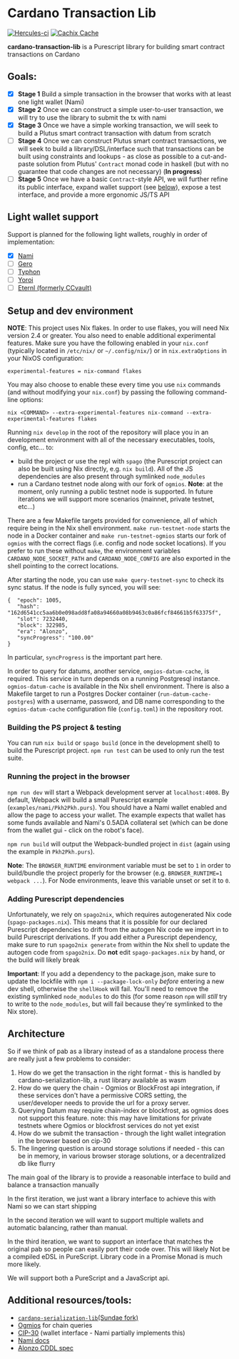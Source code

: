 # Cardano Transaction Lib
[![Hercules-ci][Herc badge]][Herc link]
[![Cachix Cache][Cachix badge]][Cachix link]

[Herc badge]: https://img.shields.io/badge/ci--by--hercules-green.svg
[Herc link]: https://hercules-ci.com/github/Plutonomicon/cardano-transaction-lib
[Cachix badge]: https://img.shields.io/badge/cachix-public_plutonomicon-blue.svg
[Cachix link]: https://public-plutonomicon.cachix.org

**cardano-transaction-lib** is a Purescript library for building smart contract transactions on Cardano

## Goals:

- [x] **Stage 1** Build a simple transaction in the browser that works with at least one light wallet (Nami)
- [x] **Stage 2** Once we can construct a simple user-to-user transaction, we will try to use the library to submit the tx with nami
- [x] **Stage 3** Once we have a simple working transaction, we will seek to build a Plutus smart contract transaction with datum from scratch
- [ ] **Stage 4** Once we can construct Plutus smart contract transactions, we will seek to build a library/DSL/interface such that transactions can be built using constraints and lookups - as close as possible to a cut-and-paste solution from Plutus' `Contract` monad code in haskell (but with no guarantee that code changes are not necessary) (**In progress**)
- [ ] **Stage 5** Once we have a basic `Contract`-style API, we will further refine its public interface, expand wallet support (see [below](#light-wallet-support)), expose a test interface, and provide a more ergonomic JS/TS API

## Light wallet support
 
Support is planned for the following light wallets, roughly in order of implementation:

- [x] [Nami](https://namiwallet.io/)
- [ ] [Gero](https://gerowallet.io/)
- [ ] [Typhon](https://typhonwallet.io/)
- [ ] [Yoroi](https://yoroi-wallet.com/)
- [ ] [Eternl (formerly CCvault)](https://eternl.io/)

## Setup and dev environment

**NOTE**: This project uses Nix flakes. In order to use flakes, you will need Nix version 2.4 or greater. You also need to enable additional experimental features. Make sure you have the following enabled in your `nix.conf` (typically located in `/etc/nix/` or `~/.config/nix/`) or in `nix.extraOptions` in your NixOS configuration: 

```
experimental-features = nix-command flakes
```

You may also choose to enable these every time you use `nix` commands (and without modifying your `nix.conf`) by passing the following command-line options:

```
nix <COMMAND> --extra-experimental-features nix-command --extra-experimental-features flakes
```

Running `nix develop` in the root of the repository will place you in an development environment with all of the necessary executables, tools, config, etc... to:

- build the project or use the repl with `spago` (the Purescript project can also be built using Nix directly, e.g. `nix build`). All of the JS dependencies are also present through symlinked `node_modules`
- run a Cardano testnet node along with our fork of `ogmios`. **Note**: at the moment, only running a public testnet node is supported. In future iterations we will support more scenarios (mainnet, private testnet, etc...)

There are a few Makefile targets provided for convenience, all of which require being in the Nix shell environment. `make run-testnet-node` starts the node in a Docker container and `make run-testnet-ogmios` starts our fork of `ogmios` with the correct flags (i.e. config and node socket locations). If you prefer to run these without `make`, the environment variables `CARDANO_NODE_SOCKET_PATH` and `CARDANO_NODE_CONFIG` are also exported in the shell pointing to the correct locations. 

After starting the node, you can use `make query-testnet-sync` to check its sync status. If the node is fully synced, you will see:

```
{  "epoch": 1005, 
   "hash": "162d6541cc5aa6b0e098add8fa08a94660a08b9463c0a86fcf84661b5f63375f", 
   "slot": 7232440, 
   "block": 322985, 
   "era": "Alonzo", 
   "syncProgress": "100.00" 
} 
``` 

In particular, `syncProgress` is the important part here.

In order to query for datums, another service, `omgios-datum-cache`, is required. This service in turn depends on a running Postgresql instance. `ogmios-datum-cache` is available in the Nix shell environment. There is also a Makefile target to run a Postgres Docker container (`run-datum-cache-postgres`) with a username, password, and DB name corresponding to the `ogmios-datum-cache` configuration file (`config.toml`) in the repository root.

### Building the PS project & testing

You can run `nix build` or `spago build` (once in the development shell) to build the Purescript project. `npm run test` can be used to only run the test suite.

### Running the project in the browser

`npm run dev` will start a Webpack development server at `localhost:4008`. By default, Webpack will build a small Purescript example (`examples/nami/Pkh2Pkh.purs`). You should have a Nami wallet enabled and allow the page to access your wallet. The example expects that wallet has some funds available and Nami's 0.5ADA collateral set (which can be done from the wallet gui - click on the robot's face). 

`npm run build` will output the Webpack-bundled project in `dist` (again using the example in `Pkh2Pkh.purs`).

**Note**: The `BROWSER_RUNTIME` environment variable must be set to `1` in order to build/bundle the project properly for the browser (e.g. `BROWSER_RUNTIME=1 webpack ...`). For Node environments, leave this variable unset or set it to `0`.

### Adding Purescript dependencies

Unfortunately, we rely on `spago2nix`, which requires autogenerated Nix code (`spago-packages.nix`). This means that it is possible for our declared Purescript dependencies to drift from the autogen Nix code we import in to build Purescript derivations. If you add either a Purescript dependency, make sure to run `spago2nix generate` from within the Nix shell to update the autogen code from `spago2nix`. Do **not** edit `spago-packages.nix` by hand, or the build will likely break

**Important**: If you add a dependency to the package.json, make sure to update the lockfile with `npm i --package-lock-only` _before_ entering a new dev shell, otherwise the `shellHook` will fail. You'll need to remove the existing symlinked `node_modules` to do this (for some reason `npm` will _still_ try to write to the `node_modules`, but will fail because they're symlinked to the Nix store).

## Architecture
So if we think of pab as a library instead of as a standalone process there are really just a few problems to consider:

1. How do we get the transaction in the right format - this is handled by cardano-serialization-lib,  a rust library available as wasm
2. How do we query the chain - Ogmios or BlockFrost api integration,   if these services don't have a permissive CORS setting,  the user/developer needs to provide the url for a proxy server.
3. Querying Datum may require chain-index or blockfrost, as ogmios does not support this feature.
note: this may have limitations for private testnets where Ogmios or blockfrost services do not yet exist
4. How do we submit the transaction - through the light wallet integration in the browser based on cip-30
5. The lingering question is around storage solutions if needed - this can be in memory,  in various browser storage solutions,  or a decentralized db like flurry

The main goal of the library is to provide a reasonable interface to build and balance a transaction manually

In the first iteration, we just want a library interface to achieve this with Nami so we can start shipping

In the second iteration we will want to support multiple wallets and automatic balancing, rather than manual.

In the third iteration,  we want to support an interface that matches the original pab so people can easily port their code over. This will likely Not be a compiled eDSL in PureScript.   Library code in a Promise Monad is much more likely.

We will support both a PureScript and a JavaScript api.

## Additional resources/tools:
  - [`cardano-serialization-lib`(Sundae fork)](https://github.com/SundaeSwap-finance/cardano-serialization-lib)
  - [Ogmios](https://ogmios.dev ) for chain queries
  - [CIP-30](https://github.com/cardano-foundation/CIPs/tree/master/CIP-0030) (wallet interface - Nami partially implements this)
  - [Nami docs](https://github.com/Berry-Pool/nami-wallet) 
  - [Alonzo CDDL spec](https://github.com/input-output-hk/cardano-ledger/blob/0738804155245062f05e2f355fadd1d16f04cd56/alonzo/impl/cddl-files/alonzo.cddl) 
